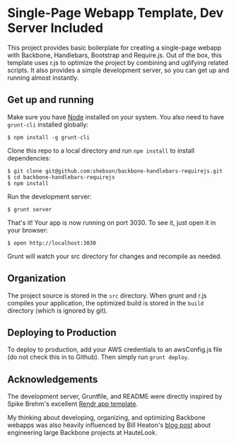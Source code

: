 Single-Page Webapp Template, Dev Server Included
=================================================

This project provides basic boilerplate for creating a single-page webapp with Backbone, Handlebars, Bootstrap and
Require.js. Out of the box, this template uses r.js to optimize the project by combining and uglifying related scripts.
It also provides a simple development server, so you can get up and running almost instantly.

Get up and running
--------------------

Make sure you have [Node](http://nodejs.org/) installed on your system. You also need to have
`grunt-cli` installed globally:

    $ npm install -g grunt-cli

Clone this repo to a local directory and run `npm install` to install dependencies:

    $ git clone git@github.com:shebson/backbone-handlebars-requirejs.git
    $ cd backbone-handlebars-requirejs
    $ npm install

Run the development server:

    $ grunt server

That's it! Your app is now running on port 3030. To see it, just open it in your browser:

    $ open http://localhost:3030

Grunt will watch your src directory for changes and recompile as needed.


Organization
--------------------

The project source is stored in the `src` directory. When grunt and r.js compiles your application, the optimized build
is stored in the `build` directory (which is ignored by git).

Deploying to Production
------------------------

To deploy to production, add your AWS credentials to an awsConfig.js file (do not check this in to Github). Then simply
run `grunt deploy`.


Acknowledgements
------------------

The development server, Gruntfile, and README were directly inspired by Spike Brehm's excellent
[Rendr app template](https://github.com/airbnb/rendr-app-template).

My thinking about developing, organizing, and optimizing Backbone webapps was also heavily influenced by Bill
Heaton's [blog post](http://www.hautelooktech.com/2012/02/01/optimize-and-build-a-backbone-js-javascript-application-with-require-js-using-packages/)
about engineering large Backbone projects at HauteLook.